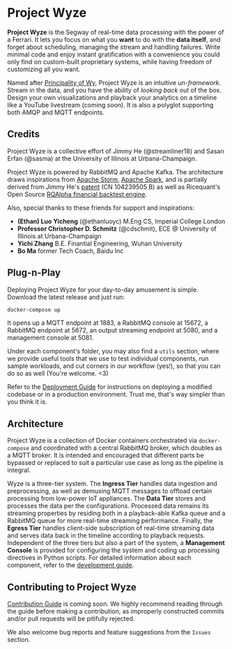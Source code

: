 # Project Wyze

**Project Wyze** is the Segway of real-time data processing with the power of a Ferrari. It lets you focus on what you **want** to do with the **data itself**, and forget about scheduling, managing the stream and handling failures. Write minimal code and enjoy instant gratification with a convenience you could only find on custom-built proprietary systems, while having freedom of customizing all you want.

Named after [Principality of Wy](http://principalityofwy.com/), Project Wyze is an intuitive *un-framework*. Stream in the data, and you have the ability of *looking back* out of the box. Design your own visualizations and playback your analytics on a timeline like a YouTube livestream (coming soon). It is also a polyglot supporting both AMQP and MQTT endpoints. 

## Credits

Project Wyze is a collective effort of Jimmy He (@streamliner18) and Sasan Erfan (@sasma) at the University of Illinois at Urbana-Champaign.

Project Wyze is powered by RabbitMQ and Apache Kafka. The architecture draws inspirations from [Apache Storm](http://storm.apache.org), [Apache Spark](https://spark.apache.org), and is partially derived from Jimmy He's [patent](https://www.google.com/patents/CN104239505B?cl=en) (CN 104239505 B) as well as Ricequant's Open Source [RQAlpha financial backtest engine](https://github.com/ricequant/rqalpha).

Also, special thanks to these friends for support and inspirations: 

- **(Ethan) Luo Yicheng** (@ethanluoyc) M.Eng CS, Imperial College London
- **Professor Christopher D. Schmitz** (@cdschmit), ECE @ University of Illinois at Urbana-Champaign
- **Yichi Zhang** B.E. Finantial Engineering, Wuhan University
- **Bo Ma** former Tech Coach, Baidu Inc

## Plug-n-Play

Deploying Project Wyze for your day-to-day amusement is simple. Download the latest release and just run:

```bash
docker-compose up
```

It opens up a MQTT endpoint at 1883, a RabbitMQ console at 15672, a RabbitMQ endpoint at 5672, an output streaming endpoint at 5080, and a management console at 5081.

Under each component's folder, you may also find a `utils` section, where we provide useful tools that we use to test individual components, run sample workloads, and cut corners in our workflow (yes!), so that you can do so as well (You're welcome. \<3)

Refer to the [Deployment Guide](docs/deploy.md) for instructions on deploying a modified codebase or in a production environment. Trust me, that's way simpler than you think it is.

## Architecture

Project Wyze is a collection of Docker containers orchestrated via `docker-compose` and coordinated with a central RabbitMQ broker, which doubles as a MQTT broker. It is intended and encouraged that different parts be bypassed or replaced to suit a particular use case as long as the pipeline is integral.

Wyze is a three-tier system. The **Ingress Tier** handles data ingestion and preprocessing, as well as demuxing MQTT messages to offload certain processing from low-power IoT appliances. The **Data Tier** stores and processes the data per the configurations. Processed data remains its streaming properties by residing both in a playback-able Kafka queue and a RabbitMQ queue for more real-time streaming performance. Finally, the **Egress Tier** handles client-side subscription of real-time streaming data and serves data back in the timeline according to playback requests. Independent of the three tiers but also a part of the system, a **Management Console** is provided for configuring the system and coding up processing directives in Python scripts. For detailed information about each component, refer to the [development guide](docs/develop.md).

## Contributing to Project Wyze

[Contribution Guide](docs/contribute.md) is coming soon. We highly recommend reading through the guide before making a contribution, as improperly constructed commits and/or pull requests will be pitifully rejected.

We also welcome bug reports and feature suggestions from the `Issues` section.
